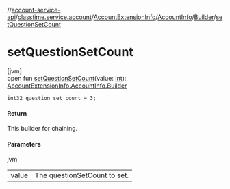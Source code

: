 //[account-service-api](../../../../../index.md)/[classtime.service.account](../../../index.md)/[AccountExtensionInfo](../../index.md)/[AccountInfo](../index.md)/[Builder](index.md)/[setQuestionSetCount](set-question-set-count.md)

# setQuestionSetCount

[jvm]\
open fun [setQuestionSetCount](set-question-set-count.md)(value: [Int](https://kotlinlang.org/api/latest/jvm/stdlib/kotlin/-int/index.html)): [AccountExtensionInfo.AccountInfo.Builder](index.md)

`int32 question_set_count = 3;`

#### Return

This builder for chaining.

#### Parameters

jvm

| | |
|---|---|
| value | The questionSetCount to set. |

